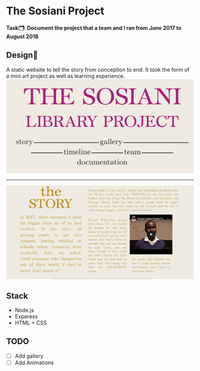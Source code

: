 # The Sosiani Project

**Task🗂️: Document the project that a team and I ran from June 2017 to August 2018**

## Design🎨

A static website to tell the story from conception to end. It took the form of a mini art project as well as learning experience.
![Landing Image](resources/landing.png)<hr/>

![Another section](resources/story.png)

## Stack

- Node.js
- Experess
- HTML + CSS

## TODO

- [ ] Add gallery
- [ ] Add Animations
